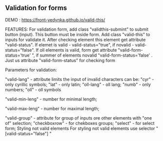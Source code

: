 Validation for forms
-------------------------------------------------------------
 DEMO : https://front-yedynka.github.io/valid-this/

FEATURES:
For validation form, add class "validthis-submint" to submit button (input). This button must be inside form. Add class "valid-this" to inputs for validate it. 
After checking element this element get attribute "valid-status". If elemet is valid - valid-status="true", if novalid - valid-status="false". 
If oll elements is valid, form get attribute "valid-form-status='true' ", if summer of elements novalid "valid-form-status='false' . 
Just us attribute "valid-form-status" for checking form

Parameters for validation:

"valid-lang" - attribute limits the input of invalid characters 
can be: "cyr" - only cyrillic symbols; 
"lat" - only latin; 
"oll-lang" - oll lang; 
"numb" - only numbers; 
"oll" - oll symbols

"valid-min-leng" - number for minimal length;

"valid-max-leng" - number for maximal length;

"valid-group" - attribute for group of inputs ore other elements with "one of" selection; 
"checkboxrow" - for chekboxes groups; 
"select" - for select form;
Styling not valid elements
For styling not valid elements use selector "[valid-status="false"] "
